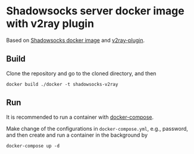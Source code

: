 # Shadowsocks server docker image with v2ray plugin

Based on [Shadowsocks docker image](https://github.com/shadowsocks/shadowsocks-libev/blob/master/docker/alpine/README.md)
and [v2ray-plugin](https://github.com/shadowsocks/v2ray-plugin).

## Build

Clone the repository and go to the cloned directory, and then

```shell
docker build ./docker -t shadowsocks-v2ray
```

## Run

It is recommended to run a container with [docker-compose](https://docs.docker.com/compose/).

Make change of the configurations in `docker-compose.yml`, e.g.,
password, and then create and run a container in the background by

```shell
docker-compose up -d
```

